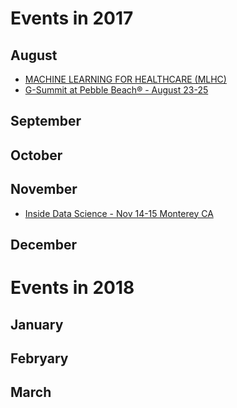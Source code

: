 # Events in 2017 #

## August ##
 - [MACHINE LEARNING FOR HEALTHCARE (MLHC)](http://mucmd.org/)
 - [G-Summit at Pebble Beach® - August 23-25 ](http://www.thegsummit.org/)

## September ##

## October ##

## November ##
 - [Inside Data Science - Nov 14-15 Monterey CA](https://www.insidedatascience.com/)

## December ##

# Events in 2018 #

## January ##

## Febryary ##

## March ##
